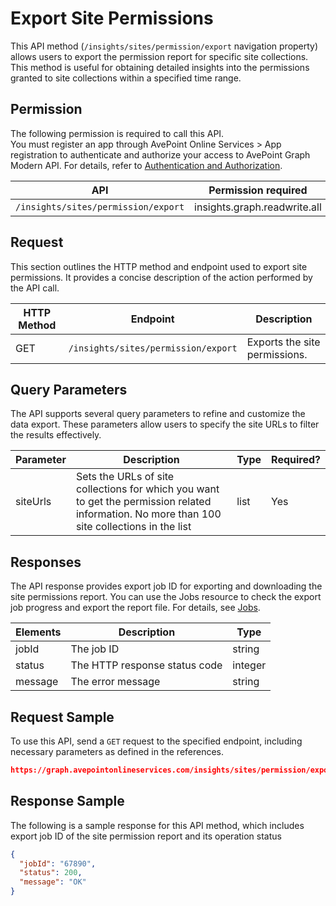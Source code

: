 # Export Site Permissions

This API method (`/insights/sites/permission/export` navigation property) allows users to export the permission report for specific site collections. This method is useful for obtaining detailed insights into the permissions granted to site collections within a specified time range.

## Permission

The following permission is required to call this API.  
You must register an app through AvePoint Online Services > App registration to authenticate and authorize your access to AvePoint Graph Modern API. For details, refer to [Authentication and Authorization](https://learn.avepoint.com/docs/Use-AvePoint-Graph-Modern-API.html#authentication-and-authorization).

| API     | Permission required | 
|-------------------|---------------|
| `/insights/sites/permission/export` | insights.graph.readwrite.all |

## Request

This section outlines the HTTP method and endpoint used to export site permissions. It provides a concise description of the action performed by the API call. 

| HTTP Method | Endpoint | Description |
| --- | --- | --- |
| GET | `/insights/sites/permission/export` | Exports the site permissions. |


## Query Parameters

The API supports several query parameters to refine and customize the data export. These parameters allow users to specify the site URLs to filter the results effectively.

| Parameter | Description | Type    | Required? |
|-----------|-------------|---------|-----------|
| siteUrls  | Sets the URLs of site collections for which you want to get the permission related information. No more than 100 site collections in the list | list   | Yes       |


## Responses

The API response provides export job ID for exporting and downloading the site permissions report. You can use the Jobs resource to check the export job progress and export the report file. For details, see [Jobs](/insights/exportJobs/exportJobFile.md).

| Elements  | Description | Type    |
|-----------|-------------|---------|
|jobId	 | The job ID	| string |
|status |	The HTTP response status code |	integer|
|message |	The error message |	string|



## Request Sample

To use this API, send a `GET` request to the specified endpoint, including necessary parameters as defined in the references. 

```json
https://graph.avepointonlineservices.com/insights/sites/permission/export?siteUrls=https://example.com/site1,https://example.com/site2
```

## Response Sample

The following is a sample response for this API method, which includes export job ID of the site permission report and its operation status 

```json
{
  "jobId": "67890",
  "status": 200,
  "message": "OK"
}
```